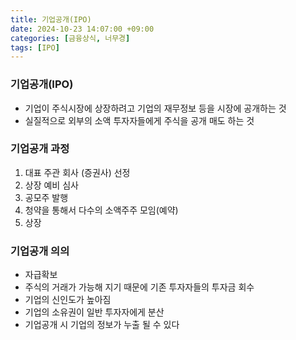 ```yaml
---
title: 기업공개(IPO)
date: 2024-10-23 14:07:00 +09:00
categories: [금융상식, 너무경]
tags: [IPO]
---
```


### 기업공개(IPO)

* 기업이 주식시장에 상장하려고 기업의 재무정보 등을 시장에 공개하는 것
* 실질적으로 외부의 소액 투자자들에게 주식을 공개 매도 하는 것



### 기업공개 과정

1. 대표 주관 회사 (증권사) 선정
2. 상장 예비 심사
3. 공모주 발행
4. 청약을 통해서 다수의 소액주주 모임(예약)
5. 상장



### 기업공개 의의

* 자급확보
* 주식의 거래가 가능해 지기 때문에 기존 투자자들의 투자금 회수
* 기업의 신인도가 높아짐
* 기업의 소유권이 일반 투자자에게 분산
* 기업공개 시 기업의 정보가 누출 될 수 있다
